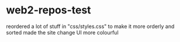 # web2-repos-test
reordered a lot of stuff in "css/styles.css" to make it more orderly and sorted
made the site change UI more colourful
